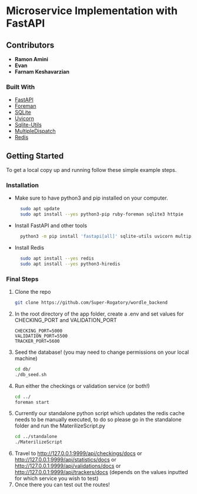 # Microservice Implementation with FastAPI

<!-- ABOUT THE PROJECT -->
## Contributors
- **Ramon Amini**
- **Evan**
- **Farnam Keshavarzian**

### Built With

* [FastAPI](https://fastapi.tiangolo.com/)
* [Foreman](https://pypi.org/project/foreman/)
* [SQLite](https://www.sqlite.org/index.html)
* [Uvicorn](https://www.uvicorn.org/)
* [Sqlite-Utils](https://pypi.org/project/sqlite-utils/)
* [MultipleDispatch](https://pypi.org/project/multipledispatch/)
* [Redis](https://redis.io/docs/getting-started/)

<!-- GETTING STARTED -->
## Getting Started

To get a local copy up and running follow these simple example steps.

### Installation

* Make sure to have python3 and pip installed on your computer.
  ```sh
    sudo apt update
    sudo apt install --yes python3-pip ruby-foreman sqlite3 httpie
  ```

* Install FastAPI and other tools
  ```sh
    python3 -m pip install 'fastapi[all]' sqlite-utils uvicorn multipledispatch pydantic
  ```
* Install Redis
  ```sh
    sudo apt install --yes redis
    sudo apt install --yes python3-hiredis
  ```

### Final Steps

1. Clone the repo
   ```sh
   git clone https://github.com/Super-Rogatory/wordle_backend
   ```
2. In the root directory of the app folder, create a .env and set values for CHECKING_PORT and VALIDATION_PORT
    ```
    CHECKING_PORT=5000
    VALIDATION_PORT=5500
    TRACKER_PORT=5600
    ```
3. Seed the database! (you may need to change permissions on your local machine)
   ```sh
   cd db/
   ./db_seed.sh
   ```    
4. Run either the checkings or validation service (or both!)
   ```sh
   cd ../
   foreman start
   ```
5. Currently our standalone python script which updates the redis cache needs to be manually executed,
   to do so please go in the standalone folder and run the MaterilizeScript.py 
     ```sh
   cd ../standalone
   ./MaterilizeScript
   ```
6. Travel to http://127.0.0.1:9999/api/checkings/docs or http://127.0.0.1:9999/api/statistics/docs or http://127.0.0.1:9999/api/validations/docs or http://127.0.0.1:9999/api/trackers/docs (depends on the values inputted for which service you wish to test)
7. Once there you can test out the routes!







